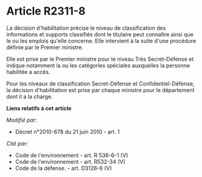 # Article R2311-8

La décision d'habilitation précise le niveau de classification des informations  et supports classifiés dont le titulaire
peut connaître ainsi que le ou les emplois qu'elle concerne. Elle intervient à la suite d'une procédure définie par le
Premier ministre.

Elle est prise par le Premier ministre pour le niveau Très Secret-Défense et indique notamment la ou les catégories spéciales
auxquelles la personne habilitée a accès. 

Pour les niveaux de classification Secret-Défense et Confidentiel-Défense, la décision d'habilitation est prise par chaque
ministre pour le département dont il a la charge.

**Liens relatifs à cet article**

_Modifié par_:

  - Décret n°2010-678 du 21 juin 2010 - art. 1

_Cité par_:

  - Code de l'environnement - art. R 536-6-1 (V)
  - Code de l'environnement - art. R532-34 (V)
  - Code de la défense. - art. D3126-6 (V)
